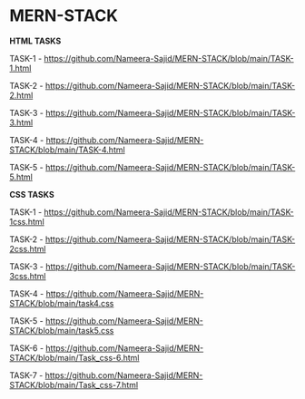 # MERN-STACK
**HTML TASKS**

TASK-1 - https://github.com/Nameera-Sajid/MERN-STACK/blob/main/TASK-1.html

TASK-2 - https://github.com/Nameera-Sajid/MERN-STACK/blob/main/TASK-2.html

TASK-3 - https://github.com/Nameera-Sajid/MERN-STACK/blob/main/TASK-3.html

TASK-4 - https://github.com/Nameera-Sajid/MERN-STACK/blob/main/TASK-4.html

TASK-5 - https://github.com/Nameera-Sajid/MERN-STACK/blob/main/TASK-5.html

**CSS TASKS**

TASK-1 - https://github.com/Nameera-Sajid/MERN-STACK/blob/main/TASK-1css.html

TASK-2 - https://github.com/Nameera-Sajid/MERN-STACK/blob/main/TASK-2css.html

TASK-3 - https://github.com/Nameera-Sajid/MERN-STACK/blob/main/TASK-3css.html

TASK-4 - https://github.com/Nameera-Sajid/MERN-STACK/blob/main/task4.css

TASK-5 - https://github.com/Nameera-Sajid/MERN-STACK/blob/main/task5.css

TASK-6 - https://github.com/Nameera-Sajid/MERN-STACK/blob/main/Task_css-6.html

TASK-7 - https://github.com/Nameera-Sajid/MERN-STACK/blob/main/Task_css-7.html
